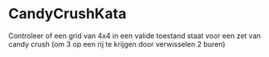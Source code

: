 # CandyCrushKata
Controleer of een grid van 4x4 in een valide toestand staat voor een zet van candy crush (om 3 op een rij te krijgen door verwisselen 2 buren)

